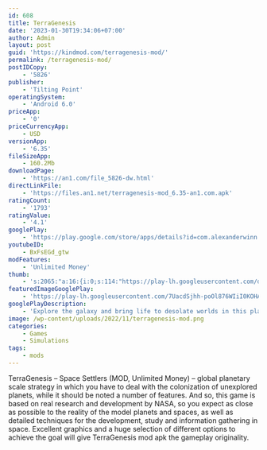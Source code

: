 ```yaml
---
id: 608
title: TerraGenesis
date: '2023-01-30T19:34:06+07:00'
author: Admin
layout: post
guid: 'https://kindmod.com/terragenesis-mod/'
permalink: /terragenesis-mod/
postIDCopy:
    - '5826'
publisher:
    - 'Tilting Point'
operatingSystem:
    - 'Android 6.0'
priceApp:
    - '0'
priceCurrencyApp:
    - USD
versionApp:
    - '6.35'
fileSizeApp:
    - 160.2Mb
downloadPage:
    - 'https://an1.com/file_5826-dw.html'
directLinkFile:
    - 'https://files.an1.net/terragenesis-mod_6.35-an1.com.apk'
ratingCount:
    - '1793'
ratingValue:
    - '4.1'
googlePlay:
    - 'https://play.google.com/store/apps/details?id=com.alexanderwinn.TerraGenesis'
youtubeID:
    - BxFsEGd_gtw
modFeatures:
    - 'Unlimited Money'
thumb:
    - 's:2065:"a:16:{i:0;s:114:"https://play-lh.googleusercontent.com/dX_vS_zwJMxJnYH0aULer39z4KMJjkrrVbiEkVJs1m3T1rtz39ylkieA5s-pXN1sQg=w526-h296";i:1;s:115:"https://play-lh.googleusercontent.com/KW1M1iMl137WcEgSIYNbEogmLP-X9dMnn4yUanV4AfL4UTG9qDg5ym_5TIWb1RdrZEs=w526-h296";i:2;s:115:"https://play-lh.googleusercontent.com/scSxUqCwlmOoDxmK9b56WBfRLVnOaoJr0tKBQnIUYEEs9Dhib8nluXTPGikLGDNUnrU=w526-h296";i:3;s:115:"https://play-lh.googleusercontent.com/XuJg00lo3yMcCYIEsctdDWL582zwRl6Ik3cBgQNDZGlYDK4sUKUUh31le3RihieFgkU=w526-h296";i:4;s:115:"https://play-lh.googleusercontent.com/f2WoZsQQA_43T5t95n9EywJShQffoZJt7QgRbVQcXA_0-2fx7MBckBW1tlSBifZSrKA=w526-h296";i:5;s:116:"https://play-lh.googleusercontent.com/T54bZc9UJrxWdZKneSAQBn7zznb3CwVWHr36vN4hKIjGOnssM5gybPC98LMhedr4wro3=w526-h296";i:6;s:115:"https://play-lh.googleusercontent.com/RPQF8xNWHVcuIPOnJCcGw2UnO6CwWCQP9QaozD7hmM6ZmGvmvCVpGGu0BUWHBoag25c=w526-h296";i:7;s:115:"https://play-lh.googleusercontent.com/Pvcvxqo9nQ-JleZq2_gAeklCBQl3T3klZYN1UKcYWDCslJhVDHOJ_y_1OBp4vuyvDK0=w526-h296";i:8;s:115:"https://play-lh.googleusercontent.com/kbvmr6sg3-sHgSdEBMByh5VACEYKQM47oKUutIUIb07QN7z_E9-nbM5yaoa5UL83Eg4=w526-h296";i:9;s:116:"https://play-lh.googleusercontent.com/Z3ITTy7WpW6vm8uSHXJ6QQQEIzvmSfGwOtvfl2gCVohQaVcuYD0KSPP76yR1TFTCsNst=w526-h296";i:10;s:115:"https://play-lh.googleusercontent.com/fJ4aNykdkLmUUBOkUYL6pW87sAz5GdP5sEcneYjgwjaDsVDYfKazo8DvnV4wjPTryxM=w526-h296";i:11;s:116:"https://play-lh.googleusercontent.com/IR2BsrJ5G6vvGYjnJN1xurIqNHJmxIimgMyS2mDN6P0pqKSKICAxqTt9JIYsg1M7IbaC=w526-h296";i:12;s:115:"https://play-lh.googleusercontent.com/J2gEsAFNRKOOe_tQOHnzOqUhS2cX31SCy9HMAFLutICnQnkRl7VPNLvAXGzw8GrG6SY=w526-h296";i:13;s:116:"https://play-lh.googleusercontent.com/vF8x04BdnpVIRSuPvPnA3qx6JXuZ_CUW9Z-pbT7j-ITg7tm0-HvM5D9fSWx1JWsk-QEK=w526-h296";i:14;s:116:"https://play-lh.googleusercontent.com/rlxpJN-MqozcTYMsmI9TrJfpVuqAuCFjmdSAmkDCAIl8-OOVkaa6ZNI9kDc42ADc-QFJ=w526-h296";i:15;s:115:"https://play-lh.googleusercontent.com/5vIdzWExDtaAxRtgeScKKPYRFeQdjFWDn-6H-0aiCiIbxWK_5oifXLcLg9tUoJd6UNg=w526-h296";}";'
featuredImageGooglePlay:
    - 'https://play-lh.googleusercontent.com/7UacdSjhh-poOl876WIiI0KOHAiWgBNwCGmqgZ-BWPXLAm9Z3YKNNpJVnDS-LLiKg4c'
googlePlayDescription:
    - 'Explore the galaxy and bring life to desolate worlds in this planet crafter simulator!New worlds in the universe are waiting to be conquer. Experience space and conquer the challenge of bringing hidden worlds to life and helping new civilizations survive.The universe is in evolution – take part in our mission to develop and repopulate planets.'
image: /wp-content/uploads/2022/11/terragenesis-mod.png
categories:
    - Games
    - Simulations
tags:
    - mods
---
```


TerraGenesis – Space Settlers (MOD, Unlimited Money) – global planetary scale strategy in which you have to deal with the colonization of unexplored planets, while it should be noted a number of features. And so, this game is based on real research and development by NASA, so you expect as close as possible to the reality of the model planets and spaces, as well as detailed techniques for the development, study and information gathering in space. Excellent graphics and a huge selection of different options to achieve the goal will give TerraGenesis mod apk the gameplay originality.